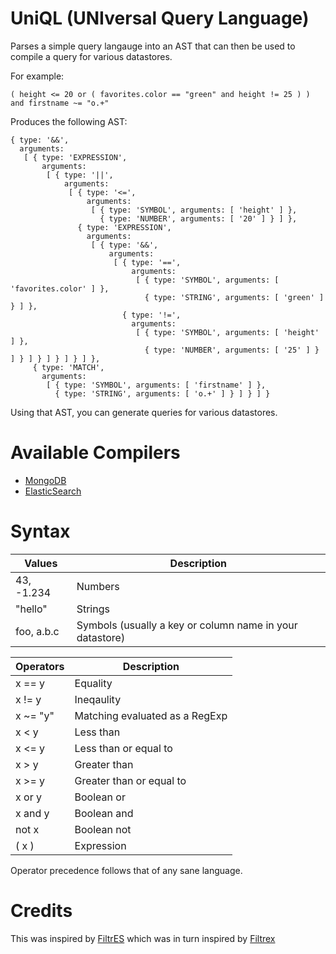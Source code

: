 UniQL (UNIversal Query Language)
=======

Parses a simple query langauge into an AST that can then be used to compile a query for various datastores.

For example:

````
( height <= 20 or ( favorites.color == "green" and height != 25 ) ) and firstname ~= "o.+"
````

Produces the following AST:

```
{ type: '&&',
  arguments: 
   [ { type: 'EXPRESSION',
       arguments: 
        [ { type: '||',
            arguments: 
             [ { type: '<=',
                 arguments: 
                  [ { type: 'SYMBOL', arguments: [ 'height' ] },
                    { type: 'NUMBER', arguments: [ '20' ] } ] },
               { type: 'EXPRESSION',
                 arguments: 
                  [ { type: '&&',
                      arguments: 
                       [ { type: '==',
                           arguments: 
                            [ { type: 'SYMBOL', arguments: [ 'favorites.color' ] },
                              { type: 'STRING', arguments: [ 'green' ] } ] },
                         { type: '!=',
                           arguments: 
                            [ { type: 'SYMBOL', arguments: [ 'height' ] },
                              { type: 'NUMBER', arguments: [ '25' ] } ] } ] } ] } ] } ] },
     { type: 'MATCH',
       arguments: 
        [ { type: 'SYMBOL', arguments: [ 'firstname' ] },
          { type: 'STRING', arguments: [ 'o.+' ] } ] } ] }
```

Using that AST, you can generate queries for various datastores.

# Available Compilers

- [MongoDB](https://github.com/honeinc/uniql-mongodb)
- [ElasticSearch](https://github.com/honeinc/uniql-es)

# Syntax

| Values     | Description                                                               |
| ---------- | ------------------------------------------------------------------------- |
| 43, -1.234 | Numbers                                                                   |
| "hello"    | Strings                                                                   |
| foo, a.b.c | Symbols (usually a key or column name in your datastore)                  |

| Operators   | Description                                                              |
| ----------- | ------------------------------------------------------------------------ |
| x == y      | Equality                                                                 |
| x != y      | Ineqaulity                                                               |
| x ~= "y"    | Matching evaluated as a RegExp                                           |
| x < y       | Less than                                                                |
| x <= y      | Less than or equal to                                                    |
| x > y       | Greater than                                                             |
| x >= y      | Greater than or equal to                                                 |
| x or y      | Boolean or                                                               |
| x and y     | Boolean and                                                              |
| not x       | Boolean not                                                              |
| ( x )       | Expression                                                               |

Operator precedence follows that of any sane language.

# Credits

This was inspired by [FiltrES](https://github.com/abeisgreat/filtres) which was in turn inspired by [Filtrex](https://github.com/joewalnes/filtrex)
